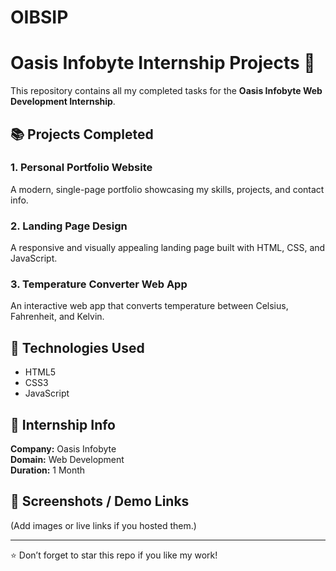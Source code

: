 # OIBSIP

# Oasis Infobyte Internship Projects 🚀

This repository contains all my completed tasks for the **Oasis Infobyte Web Development Internship**.

## 📚 Projects Completed

### 1. Personal Portfolio Website
A modern, single-page portfolio showcasing my skills, projects, and contact info.

### 2. Landing Page Design
A responsive and visually appealing landing page built with HTML, CSS, and JavaScript.

### 3. Temperature Converter Web App
An interactive web app that converts temperature between Celsius, Fahrenheit, and Kelvin.

## 🧠 Technologies Used
- HTML5
- CSS3
- JavaScript

## 🏁 Internship Info
**Company:** Oasis Infobyte  
**Domain:** Web Development  
**Duration:** 1 Month  

## 📸 Screenshots / Demo Links
(Add images or live links if you hosted them.)

---

⭐ Don’t forget to star this repo if you like my work!
